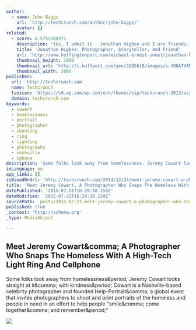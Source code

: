 ```yaml
---
author:
  - name: John Biggs
    url: 'http://techcrunch.com/author/john-biggs/'
    avatar: {}
related:
  - score: 0.5752488971
    description: "Yes, I admit it - Jonathan Higbee and I are friends. I say this upfront because likely someone will point it out. However, what people likely don't know is that Jonathan's photography was what attracted me initially. His work is good in a way that I cannot quite put my finger on."
    title: 'Jonathan Higbee: Photographer, Storyteller, And Friend'
    url: 'http://www.huffingtonpost.com/michael-ernest-sweet/jonathan-higbee-a-gentlem_b_7796514.html'
    thumbnail_height: 1000
    thumbnail_url: 'http://i.huffpost.com/gen/3205618/images/o-JONATHAN-HIGBEE-facebook.jpg'
    thumbnail_width: 2000
publisher:
  url: 'http://techcrunch.com'
  name: TechCrunch
  favicon: 'https://s0.wp.com/wp-content/themes/vip/techcrunch-2013/assets/images/favicon.ico'
  domain: techcrunch.com
keywords:
  - cowart
  - homelessness
  - portrait
  - photographer
  - shooting
  - ring
  - lighting
  - photography
  - nashville
  - iphone
description: 'Some folks look away from homelessness. Jeremy Cowart looks straight at it, with kindness. Cowart is a Nashville-based celebrity photographer and founded Help-Portrait, a global event that invites photographers to shoot and print portraits of the homeless and people in need in an effort to help people "smile, come together, and remember."'
inLanguage: en
app_links: []
isBasedOnUrl: 'http://techcrunch.com/2014/12/24/meet-jeremy-cowart-a-photographer-who-snaps-the-homeless-with-a-high-tech-light-ring-and-cellphone/'
title: 'Meet Jeremy Cowart, A Photographer Who Snaps The Homeless With A High-Tech Light Ring And Cellphone'
datePublished: '2015-07-21T16:29:18.159Z'
dateModified: '2015-07-21T16:29:18.159Z'
sourcePath: _posts/2015-07-21-meet-jeremy-cowart-a-photographer-who-snaps-the-homeless-wi.md
published: true
_context: 'http://schema.org'
_type: MediaObject

---
```

<article style=""><h1>Meet Jeremy Cowart&amp;comma; A Photographer Who Snaps The Homeless With A High-Tech Light Ring And Cellphone</h1><p>Some folks look away from homelessness&amp;period; Jeremy Cowart looks straight at it&amp;comma; with kindness&amp;period; Cowart is a Nashville-based celebrity photographer and founded Help-Portrait&amp;comma; a global event that invites photographers to shoot and print portraits of the homeless and people in need in an effort to help people "smile&amp;comma; come together&amp;comma; and remember&amp;period;"</p><img src="https://tctechcrunch2011.files.wordpress.com/2014/12/screen-shot-2014-12-18-at-6-23-46-pm.png?w=1279&amp;h=727&amp;crop=1" /></article>